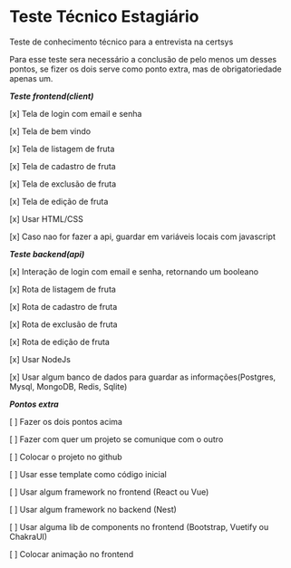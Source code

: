 # Teste Técnico Estagiário
Teste de conhecimento técnico para a entrevista na certsys

Para esse teste sera necessário a conclusão de pelo menos um desses pontos, se fizer os dois serve como ponto extra, mas de obrigatoriedade apenas um.

**_Teste frontend(client)_**

[x] Tela de login com email e senha

[x] Tela de bem vindo

[x] Tela de listagem de fruta

[x] Tela de cadastro de fruta

[x] Tela de exclusão de fruta

[x] Tela de edição de fruta

[x] Usar HTML/CSS

[x] Caso nao for fazer a api, guardar em variáveis locais com javascript

**_Teste backend(api)_**

[x] Interação de login com email e senha, retornando um booleano

[x] Rota de listagem de fruta

[x] Rota de cadastro de fruta

[x] Rota de exclusão de fruta

[x] Rota de edição de fruta

[x] Usar NodeJs

[x] Usar algum banco de dados para guardar as informações(Postgres, Mysql, MongoDB, Redis, Sqlite)

**_Pontos extra_**

[ ] Fazer os dois pontos acima

[ ] Fazer com quer um projeto se comunique com o outro

[ ] Colocar o projeto no github

[ ] Usar esse template como código inicial

[ ] Usar algum framework no frontend (React ou Vue)

[ ] Usar algum framework no backend (Nest)

[ ] Usar alguma lib de components no frontend (Bootstrap, Vuetify ou ChakraUI)

[ ] Colocar animação no frontend

